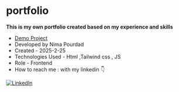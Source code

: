# portfolio 
**This is my own portfolio created based on my experience and skills**

- [Demo Project](https://nima-frontend.github.io/Home-Smart/)
- Developed by Nima Pourdad
- Created - 2025-2-25
- Technologies Used - Html ,Tailwind css , JS 
- Role - Frontend
- How to reach me : with my linkedin  👇
  
[![LinkedIn](https://img.shields.io/badge/LinkedIn-0077B5?style=for-the-badge&logo=linkedin&logoColor=white)](https://linkedin.com/in/nima-pourdad-b2a5bb331)
